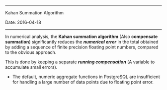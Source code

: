 -----------------------------------------------------
Kahan Summation Algorithm

Date: 2016-04-18

-----------------------------------------------------

In numerical analysis, the **Kahan summation algorithm** (Also **compensate summation**) significantly reduces the 
_**numerical error**_ in the total obtained by adding a sequence of finite precision floating point numbers, compared to 
the obvious approach.

This is done by keeping a separate _**running compensation**_ (A variable to accumulate small errors).

* The default, numeric aggregate functions in PostgreSQL are insufficient for handling a large number of data points 
  due to floating point error.
